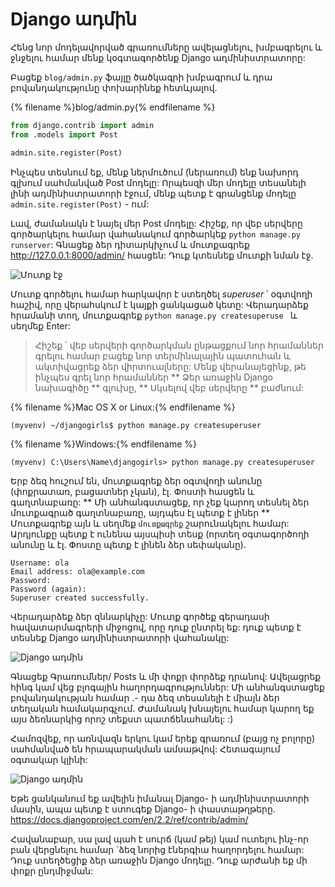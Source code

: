 # Django ադմին

Հենց նոր մոդելավորված գրառումները ավելացնելու, խմբագրելու և ջնջելու համար մենք կօգտագործենք Django ադմինիստրատորը:

Բացեք `blog/admin.py` ֆայլը ծածկագրի խմբագրում և դրա բովանդակությունը փոխարինեք հետևյալով.

{% filename %}blog/admin.py{% endfilename %} 

```python
from django.contrib import admin
from .models import Post

admin.site.register(Post)
```

Ինչպես տեսնում եք, մենք ներմուծում (ներառում) ենք նախորդ գլխում սահմանված Post մոդելը: Որպեսզի մեր մոդելը տեսանելի լինի ադմինիստրատորի էջում, մենք պետք է գրանցենք մոդելը ` admin.site.register(Post)` - ում:

Լավ, ժամանակն է նայել մեր Post մոդելը: Հիշեք, որ վեբ սերվերը գործարկելու համար վահանակում գործարկեք ` python manage.py runserver `: Գնացեք ձեր դիտարկիչում և մուտքագրեք http://127.0.0.1:8000/admin/ հասցեն: Դուք կտեսնեք մուտքի նման էջ.

![Մուտք էջ](images/login_page2.png)

Մուտք գործելու համար հարկավոր է ստեղծել *superuser* ՝ օգտվողի հաշիվ, որը վերահսկում է կայքի ցանկացած կետը: Վերադարձեք հրամանի տող, մուտքագրեք `python manage.py createsuperuse ` և սեղմեք Enter:

> Հիշեք ՝ վեբ սերվերի գործարկման ընթացքում նոր հրամաններ գրելու համար բացեք նոր տերմինալային պատուհան և ակտիվացրեք ձեր վիրտուալները: Մենք վերանայեցինք, թե ինչպես գրել նոր հրամաններ ** Ձեր առաջին Django նախագիծը ** գլուխը, ** Սկսելով վեբ սերվերը ** բաժնում:

{% filename %}Mac OS X or Linux:{% endfilename %}

    (myvenv) ~/djangogirls$ python manage.py createsuperuser
    

{% filename %}Windows:{% endfilename %}

    (myvenv) C:\Users\Name\djangogirls> python manage.py createsuperuser
    

Երբ ձեզ հուշում են, մուտքագրեք ձեր օգտվողի անունը (փոքրատառ, բացատներ չկան), էլ. Փոստի հասցեն և գաղտնաբառը: ** Մի անհանգստացեք, որ չեք կարող տեսնել ձեր մուտքագրած գաղտնաբառը, այդպես էլ պետք է լիներ ** Մուտքագրեք այն և սեղմեք ` մուտքագրեք ` շարունակելու համար: Արդյունքը պետք է ունենա այսպիսի տեսք (որտեղ օգտագործողի անունը և էլ. Փոստը պետք է լինեն ձեր սեփականը).

    Username: ola
    Email address: ola@example.com
    Password:
    Password (again):
    Superuser created successfully.
    

Վերադարձեք ձեր զննարկիչը: Մուտք գործեք գերադասի հավատարմագրերի միջոցով, որը դուք ընտրել եք: դուք պետք է տեսնեք Django ադմինիստրատորի վահանակը:

![Django ադմին](images/django_admin3.png)

Գնացեք Գրառումներ/ Posts և մի փոքր փորձեք դրանով: Ավելացրեք հինգ կամ վեց բլոգային հաղորդագրություններ: Մի անհանգստացեք բովանդակության համար .- դա ձեզ տեսանելի է միայն ձեր տեղական համակարգչում. Ժամանակ խնայելու համար կարող եք այս ձեռնարկից որոշ տեքստ պատճենահանել: :)

Համոզվեք, որ առնվազն երկու կամ երեք գրառում (բայց ոչ բոլորը) սահմանված են հրապարակման ամսաթվով: Հետագայում օգտակար կլինի:

![Django ադմին](images/edit_post3.png)

Եթե ​​ցանկանում եք ավելին իմանալ Django- ի ադմինիստրատորի մասին, ապա պետք է ստուգեք Django- ի փաստաթղթերը. https://docs.djangoproject.com/en/2.2/ref/contrib/admin/

Հավանաբար, սա լավ պահ է սուրճ (կամ թեյ) կամ ուտելու ինչ-որ բան վերցնելու համար `ձեզ նորից էներգիա հաղորդելու համար: Դուք ստեղծեցիք ձեր առաջին Django մոդելը. Դուք արժանի եք մի փոքր ընդմիջման:
